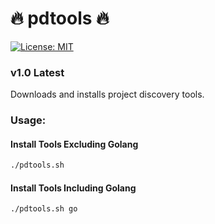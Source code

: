 # 🔥 pdtools 🔥
[![License: MIT](https://img.shields.io/badge/License-MIT-yellow.svg)](https://opensource.org/licenses/MIT)
### v1.0 Latest
Downloads and installs project discovery tools.

### Usage:

#### Install Tools Excluding Golang

```bash
./pdtools.sh
```

#### Install Tools Including Golang

```bash
./pdtools.sh go
```

